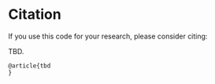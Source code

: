 # Citation

If you use this code for your research, please consider citing:

TBD.

```
@article{tbd
}
```
